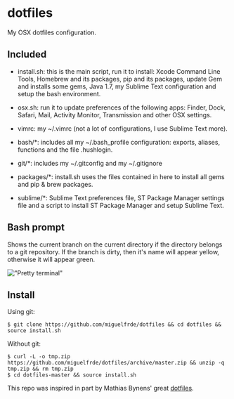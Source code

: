 dotfiles
========

My OSX dotfiles configuration.

Included
--------

- install.sh: this is the main script, run it to install: Xcode Command Line Tools, Homebrew and its packages, pip and its packages, update Gem and installs some gems, Java 1.7, my Sublime Text configuration and setup the bash environment.

- osx.sh: run it to update preferences of the following apps: Finder, Dock, Safari, Mail, Activity Monitor, Transmission and other OSX settings.

- vimrc: my ~/.vimrc (not a lot of configurations, I use Sublime Text more).

- bash/*: includes all my ~/.bash_profile configuration: exports, aliases, functions and the file .hushlogin.

- git/*: includes my ~/.gitconfig and my ~/.gitignore

- packages/*: install.sh uses the files contained in here to install all gems and pip & brew packages.

- sublime/*: Sublime Text preferences file, ST Package Manager settings file and a script to install ST Package Manager and setup Sublime Text.

Bash prompt
---------------

Shows the current branch on the current directory if the directory belongs to a git repository. If the branch is dirty, then it's name will appear yellow, otherwise it will appear green.

!["Pretty terminal"](https://dl.dropboxusercontent.com/u/17055504/prompt.png)

Install
-------

Using git:

```
$ git clone https://github.com/miguelfrde/dotfiles && cd dotfiles && source install.sh
```

Without git:

```
$ curl -L -o tmp.zip https://github.com/miguelfrde/dotfiles/archive/master.zip && unzip -q tmp.zip && rm tmp.zip
$ cd dotfiles-master && source install.sh
```

This repo was inspired in part by Mathias Bynens' great [dotfiles](https://github.com/mathiasbynens/dotfiles).
